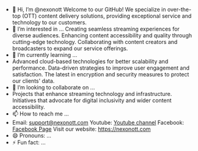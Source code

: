 - 👋 Hi, I’m @nexonott
Welcome to our GitHub! We specialize in over-the-top (OTT) content delivery solutions, providing exceptional service and technology to our customers.
- 👀 I’m interested in ...
Creating seamless streaming experiences for diverse audiences.
Enhancing content accessibility and quality through cutting-edge technology.
Collaborating with content creators and broadcasters to expand our service offerings.
- 🌱 I’m currently learning ...
- Advanced cloud-based technologies for better scalability and performance.
Data-driven strategies to improve user engagement and satisfaction.
The latest in encryption and security measures to protect our clients' data.
- 💞️ I’m looking to collaborate on ...
- Projects that enhance streaming technology and infrastructure.
Initiatives that advocate for digital inclusivity and wider content accessibility.
- 📫 How to reach me ...
- Email: support@nexonott.com
Youtube: [Youtube channel](https://www.youtube.com/channel/UCzeQakObPgakB8MGmbLjYdg)
Facebook: [Facebook Page](https://www.facebook.com/profile.php?id=61561649724552)
Visit our website: https://nexonott.com
- 😄 Pronouns: ...
- ⚡ Fun fact: ...

<!---
nexonott/nexonott is a ✨ special ✨ repository because its `README.md` (this file) appears on your GitHub profile.
You can click the Preview link to take a look at your changes.
--->
